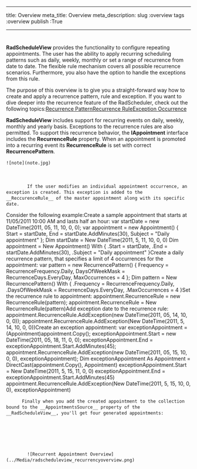 ___
title: Overview
meta_title: Overview
meta_description: 
slug :overview
tags :overview
publish :True
___


# 

__RadScheduleView__ provides the functionality to configure repeating appointments. The user has the ability to apply recurring scheduling patterns such as daily, weekly, monthly or set a range of recurrence from date to date. The flexible rule mechanism covers all possible recurrence scenarios. Furthermore, you also have the option to handle the exceptions from this rule.
        

The purpose of this overview is to give you a straight-forward way how to create and apply a recurrence pattern, rule and exception. If you want to dive deeper into the recurrence feature of the RadScheduler, check out the following topics:[Recurrence Pattern](3F113E6D-5519-40FD-A3B3-6A46B2489318)[Recurrence Rule](048F4BD6-35B4-486C-A03D-44EED6F6D33D)[Exception Occurrence](#Exceptions)



__RadScheduleView__ includes support for recurring events on daily, weekly, monthly and yearly basis. Exceptions to the recurrence rules are also permitted. To support this recurrence behavior, the __IAppointment__ interface includes the __RecurrenceRule__ property. When an appointment is promoted into a recurring event its __RecurrenceRule__ is set with correct __RecurrencePattern__.
        
    ![note](note.jpg)
    	


            If the user modifies an individual appointment occurrence, an exception is created. This exception is added to the __ReccurenceRule__ of the master appointment along with its specific date.
          

Consider the following example:Create a sample appointment that starts at 11/05/2011 10:00 AM and lasts half an hour: 
var startDate = new DateTime(2011, 05, 11, 10, 0, 0);
var appointment = new Appointment() {
    Start = startDate,
    End = startDate.AddMinutes(30),
    Subject = "Daily appointment"
};
Dim startDate = New DateTime(2011, 5, 11, 10, 0, 0)
Dim appointment = New Appointment() With {
    .Start = startDate,
    .End = startDate.AddMinutes(30),
    .Subject = "Daily appointment"
}Create a daily recurrence pattern, that specifies a limit of 4 occurrences for the appointment: 
var pattern = new RecurrencePattern() {
    Frequency = RecurrenceFrequency.Daily,
    DaysOfWeekMask = RecurrenceDays.EveryDay,
    MaxOccurrences = 4
};
Dim pattern = New RecurrencePattern() With {
    .Frequency = RecurrenceFrequency.Daily,
    .DaysOfWeekMask = RecurrenceDays.EveryDay,
    .MaxOccurrences = 4
}Set the recurrence rule to appointment: 
appointment.RecurrenceRule = new RecurrenceRule(pattern);
appointment.RecurrenceRule = New RecurrenceRule(pattern)Add exception date to the recurrence rule: 
appointment.RecurrenceRule.AddException(new DateTime(2011, 05, 14, 10, 0, 0));
appointment.RecurrenceRule.AddException(New DateTime(2011, 5, 14, 10, 0, 0))Create an exception appointment: 
var exceptionAppointment = (Appointment)appointment.Copy();
exceptionAppointment.Start = new DateTime(2011, 05, 18, 11, 0, 0);
exceptionAppointment.End = exceptionAppointment.Start.AddMinutes(45);
appointment.RecurrenceRule.AddException(new DateTime(2011, 05, 15, 10, 0, 0), exceptionAppointment);
Dim exceptionAppointment As Appointment = DirectCast(appointment.Copy(), Appointment)
exceptionAppointment.Start = New DateTime(2011, 5, 15, 11, 0, 0)
exceptionAppointment.End = exceptionAppointment.Start.AddMinutes(45)
appointment.RecurrenceRule.AddException(New DateTime(2011, 5, 15, 10, 0, 0), exceptionAppointment)


          Finally when you add the created appointment to the collection bound to the __AppointmentsSource__ property of the __RadScheduleView__, you'll get four generated appointments:
        




               
            ![Recurrent Appointment Overview](../Media/radscheduleview_recurrencyoverview.png)
